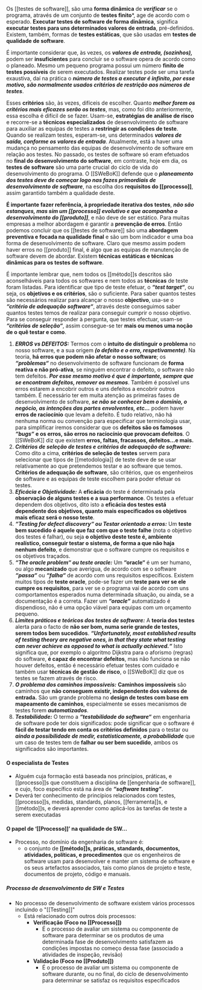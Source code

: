 Os [[testes de software]], são uma **forma dinâmica** de ***verificar*** se o programa, através de um conjunto de **testes finito***, age de acordo com o esperado. **Executar testes de software de forma dinâmica**, significa **executar testes para uns determinados valores de entrada**, pré-definidos. Existem, também, formas de **testes estáticas**, que são usadas em **testes de qualidade de software**.

É importante considerar que, às vezes, os ***valores de entrada, (sozinhos),*** podem ser **insuficientes** para concluir se o software opera de acordo como o planeado. Mesmo um pequeno programa possui um número **finito de testes possíveis** de serem executados. Realizar testes pode ser uma tarefa exaustiva, daí na prática o ***número de testes a executar é infinito, por esse motivo, são normalmente usados critérios de restrição aos números de testes***.

Esses **critérios** são, às vezes, difíceis de escolher. Quanto ***melhor forem os critérios mais eficazes serão os testes***, mas, como foi dito anteriormente, essa escolha é difícil de se fazer. Usam-se, **estratégias de análise de risco** e recorre-se a **técnicos especializados** de desenvolvimento de software para auxiliar as equipas de testes a **restringir as condições de teste**. Quando se realizam testes, esperam-se, uns determinados ***valores de saída, conforme os valores de entrada***.
Atualmente, está a haver uma mudança no pensamento das equipas de desenvolvimento de software em relação aos testes. No passado, os testes de software só eram efetuados no **final do desenvolvimento do software**, em contraste, hoje em dia, os **testes de software** são uma parte crucial do ciclo de vida do desenvolvimento do programa.
O [[SWeBoK]] defende que o ***planeamento dos testes deve de começar logo nas fazes primordiais de desenvolvimento de software***, na escolha dos **requisitos do [[processo]]**, assim garantido também a qualidade deste.

**É importante fazer referência, à propriedade iterativa dos testes**, ***não são estanques, mas sim um [[processo]] evolutivo e que acompanha o desenvolvimento do [[produto]]***, e não deve de ser estático. Para muitas empresas a melhor abordagem é garantir a **prevenção de erros**. 
Então podemos concluir que os [[testes de software]] são uma **abordagem preventiva e focada na qualidade final** e são um bom indicador e uma boa forma de desenvolvimento de software. Claro que mesmo assim podem haver erros no [[produto]] final, é algo que as equipas de manutenção de software devem de abordar. Existem **técnicas estáticas e técnicas dinâmicas para os testes de software**.

É importante lembrar que, nem todos os [[método]]s descritos são aconselháveis para todos os softwares e nem todos as **técnicas** de teste foram listadas.
Para identificar que tipo de teste efetuar, o ***“test target“***, ou seja, os **objetivos e os critérios**, são o suficiente. Para saber quantos testes são necessários realizar para alcançar o nosso **objectivo**, usa-se o ***“critério de adequação software“***, através deste conseguimos saber quantos testes temos de realizar para conseguir cumprir o nosso objetivo. Para se conseguir responder à pergunta, que testes efectuar, usam-se ***“critérios de seleção“***, assim consegue-se ter **mais ou menos uma noção de o quê testar e como**.

1. ***ERROS vs DEFEITOS:*** 
	   Termos com o **intuito de distinguir o problema** no nosso software, e a sua origem ***(o defeito e o erro, respetivamente)***. Na teoria, **há erros que podem não afetar o nosso software**; os ***“problemas“*** no desenvolvimento de software funcionam de **forma reativa e não pró-ativa**, se ninguém encontrar o defeito, o software não tem defeitos. ***Por esse mesmo motivo é que é importante, sempre que se encontram defeitos, remover os mesmos***. Também é possível uns erros estarem a encobrir outros e uns defeitos a encobrir outros também. É necessário ter em muita atenção as primeiras fases de desenvolvimento de software, ***se não se conhecer bem o domínio, o negócio, as intenções das partes envolventes, etc…*** podem haver **erros de raciocínio** que levam a defeito. É tudo relativo, não há nenhuma norma ou convenção para especificar que terminologia usar, para simplificar iremos considerar que os **defeitos são os famosos** ***“bugs“*** **e os erros, são erros no raciocínio que provocam defeitos**. O [[SWeBoK]] diz que existem **erros, faltas, fracassos, defeitos…e mais.** 
2. ***Critérios de seleção de testes e critérios de adequação de software:*** 
	   Como dito a cima, **critérios de seleção de testes** servem para selecionar que tipos de [[metodologia]] de teste deve de se usar relativamente ao que pretendemos testar e ao software que temos. **Critérios de adequação de software**, são critérios, que os engenheiros de software e as equipas de teste escolhem para poder efetuar os testes.
3. ***Eficácia e Objetividade:*** 
	   A **eficácia** do teste é determinada pela **observação de alguns testes e a sua performance**. Os testes a efetuar dependem dos objetivos, dito isto a **eficácia dos testes está dependente dos objetivos, quanto mais especificados os objetivos mais eficaz será o nosso teste**.
4. ***“Testing for defect discovery“ ou Testar orientado a erros:***
	   Um **teste bem sucedido é aquele que faz com que o teste falhe** (nota o objetivo dos testes é falhar), ou seja **o objetivo deste teste é, ambiente realístico, conseguir testar o sistema, de forma a que não haja nenhum defeito**, e demonstrar que o software cumpre os requisitos e os objetivos traçados.
5. ***“The oracle problem“ ou teste oracle:*** 
	Um **“oracle“** é um ser humano, ou algo **mecanizado** que averigua, de acordo com se o software ***“passa“*** ou ***“falha“*** de acordo com uns requisitos específicos. Existem muitos tipos de **teste oracle**, pode-se fazer um **teste para ver se ele cumpre os requisitos**, para ver se o programa vai de acordo com uns comportamentos esperados numa determinada situação, ou ainda, se a documentação é a correta. Fazer um ***“oracle“*** automatizado é dispendioso, não é uma opção viável para equipas com um orçamento pequeno.
6. ***Limites práticos e teóricos dos testes de software:***
	   A **teoria dos testes** alerta para o facto de **não ser bom, numa serie grande de testes, serem todos bem sucedidos**. ***“Unfortunately, most established results of testing theory are negative ones, in that they state what testing can never achieve as opposed to what is actually achieved.“*** Isto significa que, por exemplo o algoritmo Dijkstra para o aforismo (regras) do software, **é capaz de encontrar defeitos**, mas não funciona se não houver defeitos, então é necessário efetuar testes com cuidado e também usar **técnicas de gestão de risco**, o [[SWeBoK]] diz que os testes se fazem através de risco.
7. ***O problema dos caminhos impossíveis:***
	   **Caminhos impossíveis** são caminhos que **não conseguem existir, independente dos valores de entrada.** São um grande problema no **design de testes com base em mapeamento de caminhos**, especialmente se esses mecanismos de testes forem ***automatizados***.
8. ***Testabilidade:***
	   O termo a ***“testabilidade do software“*** em engenharia de software pode ter dois significados: pode significar que o software é **fácil de testar tendo em conta os critérios definidos** para o testar ou ***ainda a possibilidade de medir, estatisticamente, a probabilidade*** que um caso de testes tem de **falhar ou ser bem sucedido**, ambos os significados são importantes.

#### O especialista de Testes

- Alguém cuja formação está baseada nos princípios, práticas, e [[processo]]s que constituem a disciplina de [[engenharia de software]], e cujo, foco específico está na área de ***“software testing”***.
- Deverá ter conhecimento de princípios relacionados com testes, [[processo]]s, medidas, standards, planos, [[ferramenta]]s, e [[método]]s, e deverá aprender como aplicá-los às tarefas de teste a serem executadas

#### O papel de ‘[[Processo]]’ na qualidade de SW...

* Processo, no domínio da engenharia de software é:
	* o conjunto de **[[método]]s, práticas, standards, documentos, atividades, políticas, e procedimentos** que os engenheiros de software usam para desenvolver e manter um sistema de software e os seus artefactos associados, tais como planos de projeto e teste, documentos de projeto, código e manuais.

##### Processo de desenvolvimento de SW e Testes
- No processo de desenvolvimento de software existem vários processos incluindo o "[[Testing]]"
	- Está relacionado com outros dois processos:
		- **Verificação (Foco no [[Processo]])**
			- É o processo de avaliar um sistema ou componente de software para determinar se os produtos de uma determinada fase de desenvolvimento satisfazem as condições impostas no começo dessa fase (associado a atividades de inspeção, revisão)
		- **Validação (Foco no [[Produto]])**
			- É o processo de avaliar um sistema ou componente de software durante, ou no final, do ciclo de desenvolvimento para determinar se satisfaz os requisitos especificados


